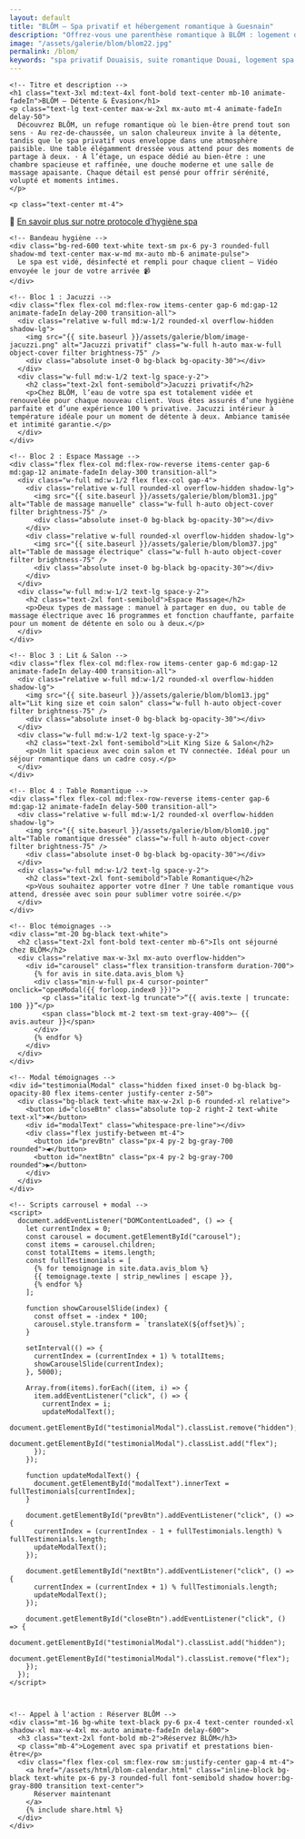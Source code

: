 ```yaml
---
layout: default
title: "BLŌM – Spa privatif et hébergement romantique à Guesnain"
description: "Offrez-vous une parenthèse romantique à BLŌM : logement de charme réservé aux couples dans le Douaisis, avec spa privatif, salle de massage et petit-déjeuner offert."
image: "/assets/galerie/blom/blom22.jpg"
permalink: /blom/
keywords: "spa privatif Douaisis, suite romantique Douai, logement spa Guesnain, massage couple Douai, hébergement bien-être Nord, jacuzzi privatif Douai, nuit détente romantique, LIVABLŌM, BLŌM"
---
```


<!-- Balises Open Graph pour le partage -->
<meta property="og:title" content="BLŌM – Spa privatif et hébergement romantique à Guesnain">
<meta property="og:description" content="Offrez-vous une parenthèse romantique à BLŌM : spa privatif, salle de massage et petit déjeuner offert, à Guesnain près de Douai.">
<meta property="og:image" content="{{ site.baseurl }}/assets/galerie/blom/blom22.jpg">
<meta property="og:url" content="{{ site.url }}{{ page.url }}">
<meta property="og:type" content="website">
<meta property="og:locale" content="fr_FR">

<!-- Données structurées pour Google (schema.org) -->
<script type="application/ld+json">
{
  "@context": "https://schema.org",
  "@type": "LodgingBusiness",
  "name": "BLŌM – Suite romantique avec spa et massage",
  "image": "{{ site.url }}{{ site.baseurl }}/assets/galerie/blom/blom22.jpg",
  "description": "Logement haut de gamme réservé aux couples dans le Douaisis, avec spa privatif, salle de massage et petit déjeuner offert.",
  "address": {
    "@type": "PostalAddress",
    "streetAddress": "338 boulevard Ambroise Croizat",
    "addressLocality": "Guesnain",
    "postalCode": "59287",
    "addressCountry": "FR"
  },
  "geo": {
    "@type": "GeoCoordinates",
    "latitude": "50.3666",
    "longitude": "3.0808"
  },
  "priceRange": "€€€",
  "telephone": "+33 6 00 00 00 00",
  "url": "https://www.livablom.fr/blom/",
  "amenityFeature": [
    { "@type": "LocationFeatureSpecification", "name": "Spa privatif" },
    { "@type": "LocationFeatureSpecification", "name": "Salle de massage" },
    { "@type": "LocationFeatureSpecification", "name": "Petit déjeuner offert" },
    { "@type": "LocationFeatureSpecification", "name": "Arrivée autonome" }
  ],
  "containedInPlace": { "@type": "Place", "name": "Douaisis" }
}
</script>

<section class="bg-black text-white py-12 px-4 w-full overflow-x-hidden">
  <div class="max-w-6xl mx-auto space-y-16">

    <!-- Titre et description -->
    <h1 class="text-3xl md:text-4xl font-bold text-center mb-10 animate-fadeIn">BLŌM – Détente & Évasion</h1>
    <p class="text-lg text-center max-w-2xl mx-auto mt-4 animate-fadeIn delay-50">
      Découvrez BLŌM, un refuge romantique où le bien-être prend tout son sens · Au rez-de-chaussée, un salon chaleureux invite à la détente, tandis que le spa privatif vous enveloppe dans une atmosphère paisible. Une table élégamment dressée vous attend pour des moments de partage à deux. · À l’étage, un espace dédié au bien-être : une chambre spacieuse et raffinée, une douche moderne et une salle de massage apaisante. Chaque détail est pensé pour offrir sérénité, volupté et moments intimes.
    </p>

    <p class="text-center mt-4">
  🌸 <a href="/hygiene-spa-blom/" class="underline hover:text-gray-300">En savoir plus sur notre protocole d’hygiène spa</a>
</p>

    <!-- Bandeau hygiène -->
    <div class="bg-red-600 text-white text-sm px-6 py-3 rounded-full shadow-md text-center max-w-md mx-auto mb-6 animate-pulse">
      Le spa est vidé, désinfecté et rempli pour chaque client – Vidéo envoyée le jour de votre arrivée 📹
    </div>

    <!-- Bloc 1 : Jacuzzi -->
    <div class="flex flex-col md:flex-row items-center gap-6 md:gap-12 animate-fadeIn delay-200 transition-all">
      <div class="relative w-full md:w-1/2 rounded-xl overflow-hidden shadow-lg">
        <img src="{{ site.baseurl }}/assets/galerie/blom/image-jacuzzi.png" alt="Jacuzzi privatif" class="w-full h-auto max-w-full object-cover filter brightness-75" />
        <div class="absolute inset-0 bg-black bg-opacity-30"></div>
      </div>
      <div class="w-full md:w-1/2 text-lg space-y-2">
        <h2 class="text-2xl font-semibold">Jacuzzi privatif</h2>
        <p>Chez BLŌM, l’eau de votre spa est totalement vidée et renouvelée pour chaque nouveau client. Vous êtes assurés d’une hygiène parfaite et d’une expérience 100 % privative. Jacuzzi intérieur à température idéale pour un moment de détente à deux. Ambiance tamisée et intimité garantie.</p>
      </div>
    </div>

    <!-- Bloc 2 : Espace Massage -->
    <div class="flex flex-col md:flex-row-reverse items-center gap-6 md:gap-12 animate-fadeIn delay-300 transition-all">
      <div class="w-full md:w-1/2 flex flex-col gap-4">
        <div class="relative w-full rounded-xl overflow-hidden shadow-lg">
          <img src="{{ site.baseurl }}/assets/galerie/blom/blom31.jpg" alt="Table de massage manuelle" class="w-full h-auto object-cover filter brightness-75" />
          <div class="absolute inset-0 bg-black bg-opacity-30"></div>
        </div>
        <div class="relative w-full rounded-xl overflow-hidden shadow-lg">
          <img src="{{ site.baseurl }}/assets/galerie/blom/blom37.jpg" alt="Table de massage électrique" class="w-full h-auto object-cover filter brightness-75" />
          <div class="absolute inset-0 bg-black bg-opacity-30"></div>
        </div>
      </div>
      <div class="w-full md:w-1/2 text-lg space-y-2">
        <h2 class="text-2xl font-semibold">Espace Massage</h2>
        <p>Deux types de massage : manuel à partager en duo, ou table de massage électrique avec 16 programmes et fonction chauffante, parfaite pour un moment de détente en solo ou à deux.</p>
      </div>
    </div>

    <!-- Bloc 3 : Lit & Salon -->
    <div class="flex flex-col md:flex-row items-center gap-6 md:gap-12 animate-fadeIn delay-400 transition-all">
      <div class="relative w-full md:w-1/2 rounded-xl overflow-hidden shadow-lg">
        <img src="{{ site.baseurl }}/assets/galerie/blom/blom13.jpg" alt="Lit king size et coin salon" class="w-full h-auto object-cover filter brightness-75" />
        <div class="absolute inset-0 bg-black bg-opacity-30"></div>
      </div>
      <div class="w-full md:w-1/2 text-lg space-y-2">
        <h2 class="text-2xl font-semibold">Lit King Size & Salon</h2>
        <p>Un lit spacieux avec coin salon et TV connectée. Idéal pour un séjour romantique dans un cadre cosy.</p>
      </div>
    </div>

    <!-- Bloc 4 : Table Romantique -->
    <div class="flex flex-col md:flex-row-reverse items-center gap-6 md:gap-12 animate-fadeIn delay-500 transition-all">
      <div class="relative w-full md:w-1/2 rounded-xl overflow-hidden shadow-lg">
        <img src="{{ site.baseurl }}/assets/galerie/blom/blom10.jpg" alt="Table romantique dressée" class="w-full h-auto object-cover filter brightness-75" />
        <div class="absolute inset-0 bg-black bg-opacity-30"></div>
      </div>
      <div class="w-full md:w-1/2 text-lg space-y-2">
        <h2 class="text-2xl font-semibold">Table Romantique</h2>
        <p>Vous souhaitez apporter votre dîner ? Une table romantique vous attend, dressée avec soin pour sublimer votre soirée.</p>
      </div>
    </div>

    <!-- Bloc témoignages -->
    <div class="mt-20 bg-black text-white">
      <h2 class="text-2xl font-bold text-center mb-6">Ils ont séjourné chez BLŌM</h2>
      <div class="relative max-w-3xl mx-auto overflow-hidden">
        <div id="carousel" class="flex transition-transform duration-700">
          {% for avis in site.data.avis_blom %}
          <div class="min-w-full px-4 cursor-pointer" onclick="openModal({{ forloop.index0 }})">
            <p class="italic text-lg truncate">“{{ avis.texte | truncate: 100 }}”</p>
            <span class="block mt-2 text-sm text-gray-400">– {{ avis.auteur }}</span>
          </div>
          {% endfor %}
        </div>
      </div>
    </div>

    <!-- Modal témoignages -->
    <div id="testimonialModal" class="hidden fixed inset-0 bg-black bg-opacity-80 flex items-center justify-center z-50">
      <div class="bg-black text-white max-w-2xl p-6 rounded-xl relative">
        <button id="closeBtn" class="absolute top-2 right-2 text-white text-xl">✖</button>
        <div id="modalText" class="whitespace-pre-line"></div>
        <div class="flex justify-between mt-4">
          <button id="prevBtn" class="px-4 py-2 bg-gray-700 rounded">◀</button>
          <button id="nextBtn" class="px-4 py-2 bg-gray-700 rounded">▶</button>
        </div>
      </div>
    </div>

    <!-- Scripts carrousel + modal -->
    <script>
      document.addEventListener("DOMContentLoaded", () => {
        let currentIndex = 0;
        const carousel = document.getElementById("carousel");
        const items = carousel.children;
        const totalItems = items.length;
        const fullTestimonials = [
          {% for temoignage in site.data.avis_blom %}
          {{ temoignage.texte | strip_newlines | escape }},
          {% endfor %}
        ];

        function showCarouselSlide(index) {
          const offset = -index * 100;
          carousel.style.transform = `translateX(${offset}%)`;
        }

        setInterval(() => {
          currentIndex = (currentIndex + 1) % totalItems;
          showCarouselSlide(currentIndex);
        }, 5000);

        Array.from(items).forEach((item, i) => {
          item.addEventListener("click", () => {
            currentIndex = i;
            updateModalText();
            document.getElementById("testimonialModal").classList.remove("hidden");
            document.getElementById("testimonialModal").classList.add("flex");
          });
        });

        function updateModalText() {
          document.getElementById("modalText").innerText = fullTestimonials[currentIndex];
        }

        document.getElementById("prevBtn").addEventListener("click", () => {
          currentIndex = (currentIndex - 1 + fullTestimonials.length) % fullTestimonials.length;
          updateModalText();
        });

        document.getElementById("nextBtn").addEventListener("click", () => {
          currentIndex = (currentIndex + 1) % fullTestimonials.length;
          updateModalText();
        });

        document.getElementById("closeBtn").addEventListener("click", () => {
          document.getElementById("testimonialModal").classList.add("hidden");
          document.getElementById("testimonialModal").classList.remove("flex");
        });
      });
    </script>

    

    <!-- Appel à l'action : Réserver BLŌM -->
    <div class="mt-16 bg-white text-black py-6 px-4 text-center rounded-xl shadow-xl max-w-4xl mx-auto animate-fadeIn delay-600">
      <h3 class="text-2xl font-bold mb-2">Réservez BLŌM</h3>
      <p class="mb-4">Logement avec spa privatif et prestations bien-être</p>
      <div class="flex flex-col sm:flex-row sm:justify-center gap-4 mt-4">
        <a href="/assets/html/blom-calendar.html" class="inline-block bg-black text-white px-6 py-3 rounded-full font-semibold shadow hover:bg-gray-800 transition text-center">
          Réserver maintenant
        </a>
        {% include share.html %}
      </div>
    </div>

  </div>
</section>
